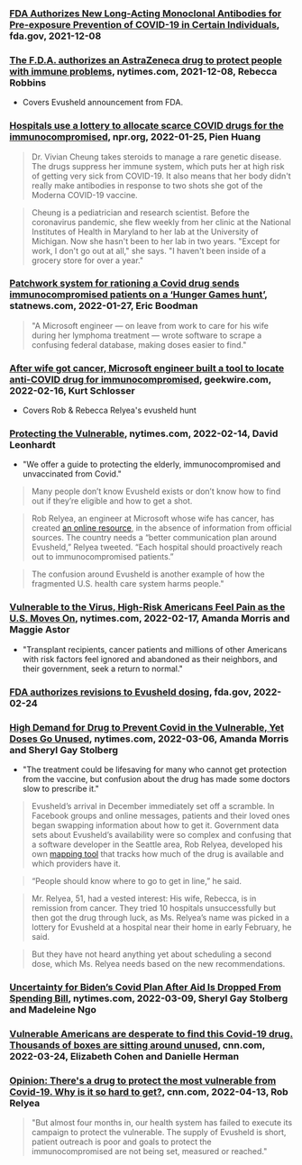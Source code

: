 ### [FDA Authorizes New Long-Acting Monoclonal Antibodies for Pre-exposure Prevention of COVID-19 in Certain Individuals](https://www.fda.gov/news-events/press-announcements/coronavirus-covid-19-update-fda-authorizes-new-long-acting-monoclonal-antibodies-pre-exposure), fda.gov, 2021-12-08

### [The F.D.A. authorizes an AstraZeneca drug to protect people with immune problems](https://www.nytimes.com/2021/12/08/business/fda-authorizes-astrazeneca-drug-immunocompromised.html), nytimes.com, 2021-12-08, Rebecca Robbins
- Covers Evusheld announcement from FDA.

### [Hospitals use a lottery to allocate scarce COVID drugs for the immunocompromised](https://www.npr.org/sections/health-shots/2022/01/25/1075432400/hospitals-use-a-lottery-to-allocate-scarce-covid-drugs-for-the-immunocompromised), npr.org, 2022-01-25, Pien Huang
> Dr. Vivian Cheung takes steroids to manage a rare genetic disease. The drugs suppress her immune system, which puts her at high risk of getting very sick from COVID-19. It also means that her body didn't really make antibodies in response to two shots she got of the Moderna COVID-19 vaccine.

> Cheung is a pediatrician and research scientist. Before the coronavirus pandemic, she flew weekly from her clinic at the National Institutes of Health in Maryland to her lab at the University of Michigan. Now she hasn't been to her lab in two years. "Except for work, I don't go out at all," she says. "I haven't been inside of a grocery store for over a year."


### [Patchwork system for rationing a Covid drug sends immunocompromised patients on a ‘Hunger Games hunt’](https://www.statnews.com/2022/01/27/patchwork-system-for-rationing-covid-drug-sends-patients-on-hunger-games-hunt/), statnews.com, 2022-01-27, Eric Boodman
> "A Microsoft engineer — on leave from work to care for his wife during her lymphoma treatment — wrote software to scrape a confusing federal database, making doses easier to find."

### [After wife got cancer, Microsoft engineer built a tool to locate anti-COVID drug for immunocompromised](https://www.geekwire.com/2022/after-wife-got-cancer-microsoft-engineer-built-a-tool-to-locate-anti-covid-drug-for-immunocompromised/), geekwire.com, 2022-02-16, Kurt Schlosser
- Covers Rob & Rebecca Relyea's evusheld hunt

### [Protecting the Vulnerable](https://www.nytimes.com/2022/02/14/briefing/covid-protection-immunocompromised-booster.html), nytimes.com, 2022-02-14, David Leonhardt
- "We offer a guide to protecting the elderly, immunocompromised and unvaccinated from Covid."
> Many people don’t know Evusheld exists or don’t know how to find out if they’re eligible and how to get a shot.

> Rob Relyea, an engineer at Microsoft whose wife has cancer, has created [an online resource](https://rrelyea.github.io/evusheld/), in the absence of information from official sources. The country needs a “better communication plan around Evusheld,” Relyea tweeted. “Each hospital should proactively reach out to immunocompromised patients.”

> The confusion around Evusheld is another example of how the fragmented U.S. health care system harms people."

### [Vulnerable to the Virus, High-Risk Americans Feel Pain as the U.S. Moves On](https://www.nytimes.com/2022/02/17/us/high-risk-covid-immunocompromised.html), nytimes.com, 2022-02-17, Amanda Morris and Maggie Astor
- "Transplant recipients, cancer patients and millions of other Americans with risk factors feel ignored and abandoned as their neighbors, and their government, seek a return to normal."

### [FDA authorizes revisions to Evusheld dosing](https://www.fda.gov/drugs/drug-safety-and-availability/fda-authorizes-revisions-evusheld-dosing), fda.gov, 2022-02-24

### [High Demand for Drug to Prevent Covid in the Vulnerable, Yet Doses Go Unused](https://www.nytimes.com/2022/03/06/us/politics/evusheld-covid-treatment.html), nytimes.com, 2022-03-06, Amanda Morris and Sheryl Gay Stolberg
- "The treatment could be lifesaving for many who cannot get protection from the vaccine, but confusion about the drug has made some doctors slow to prescribe it."
> Evusheld’s arrival in December immediately set off a scramble. In Facebook groups and online messages, patients and their loved ones began swapping information about how to get it. Government data sets about Evusheld’s availability were so complex and confusing that a software developer in the Seattle area, Rob Relyea, developed his own [mapping tool](https://rrelyea.github.io/evusheld/) that tracks how much of the drug is available and which providers have it.

> “People should know where to go to get in line,” he said.

> Mr. Relyea, 51, had a vested interest: His wife, Rebecca, is in remission from cancer. They tried 10 hospitals unsuccessfully but then got the drug through luck, as Ms. Relyea’s name was picked in a lottery for Evusheld at a hospital near their home in early February, he said.

> But they have not heard anything yet about scheduling a second dose, which Ms. Relyea needs based on the new recommendations.

### [Uncertainty for Biden’s Covid Plan After Aid Is Dropped From Spending Bill](https://www.nytimes.com/2022/03/09/us/politics/biden-pandemic-response-funding.html), nytimes.com, 2022-03-09, Sheryl Gay Stolberg and Madeleine Ngo

### [Vulnerable Americans are desperate to find this Covid-19 drug. Thousands of boxes are sitting around unused](https://www.cnn.com/2022/03/24/health/evusheld-unused), cnn.com, 2022-03-24, Elizabeth Cohen and Danielle Herman

### [Opinion: There's a drug to protect the most vulnerable from Covid-19. Why is it so hard to get?](https://www.cnn.com/2022/04/13/opinions/evusheld-immunocompromised-covid-19-equity-relyea/index.html), cnn.com, 2022-04-13, Rob Relyea
>  "But almost four months in, our health system has failed to execute its campaign to protect the vulnerable. The supply of Evusheld is short, patient outreach is poor and goals to protect the immunocompromised are not being set, measured or reached."